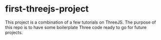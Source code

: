 # first-threejs-project
This project is a combination of a few tutorials on ThreeJS. The purpose of this repo is to have some boilerplate Three code ready to go for future projects. 
